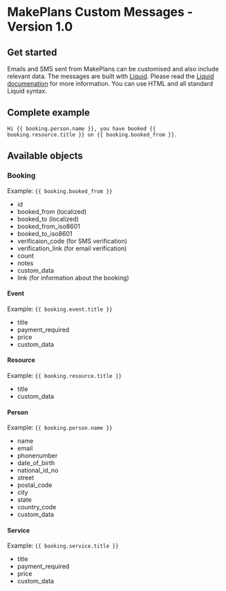 # MakePlans Custom Messages - Version 1.0

## Get started

Emails and SMS sent from MakePlans can be customised and also include relevant data. The messages are built with [Liquid](http://liquidmarkup.org). Please read the [Liquid documenation](https://github.com/Shopify/liquid/wiki) for more information. You can use HTML and all standard Liquid syntax.

## Complete example

```
Hi {{ booking.person.name }}, you have booked {{ booking.resource.title }} on {{ booking.booked_from }}.
```

## Available objects

### Booking

Example: `{{ booking.booked_from }}`

* id
* booked_from (localized)
* booked_to (localized)
* booked_from_iso8601
* booked_to_iso8601
* verificaion_code (for SMS verification)
* verification_link (for email verification)
* count
* notes
* custom_data
* link (for information about the booking)

#### Event

Example: `{{ booking.event.title }}`

* title
* payment_required
* price
* custom_data

#### Resource

Example: `{{ booking.resource.title }}`

* title
* custom_data

#### Person

Example: `{{ booking.person.name }}`

* name
* email
* phonenumber
* date_of_birth
* national_id_no
* street
* postal_code
* city
* state
* country_code
* custom_data

#### Service

Example: `{{ booking.service.title }}`

* title
* payment_required
* price
* custom_data
